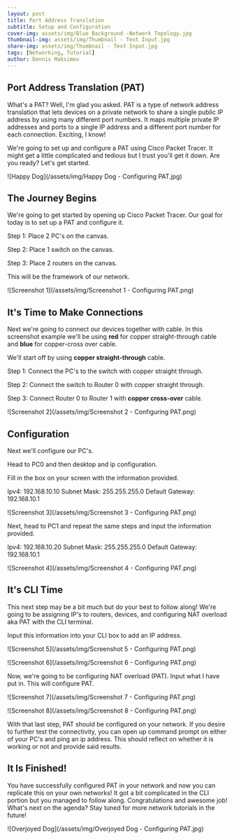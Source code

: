 ```yaml
---
layout: post
title: Port Address Translation
subtitle: Setup and Configuration
cover-img: assets/img/Blue Background -Network Topology.jpg
thumbnail-img: assets/img/Thumbnail - Text Input.jpg
share-img: assets/img/Thumbnail - Text Input.jpg
tags: [Networking, Tutorial]
author: Dennis Maksimov
---
```

## Port Address Translation (PAT)

What's a PAT? Well, I'm glad you asked. PAT is a type of network address translation that lets devices on a private network to share a single public IP address by using many different port numbers. It maps multiple private IP addresses and ports to a single IP address and a different port number for each connection. Exciting, I know! 

We're going to set up and configure a PAT using Cisco Packet Tracer. It might get a little complicated and tedious but I trust you'll get it down. Are you ready? Let's get started. 

![Happy Dog](/assets/img/Happy Dog - Configuring PAT.jpg)

## The Journey Begins

We're going to get started by opening up Cisco Packet Tracer. Our goal for today is to set up a PAT and configure it. 

Step 1: Place 2 PC's on the canvas.

Step 2: Place 1 switch on the canvas.

Step 3: Place 2 routers on the canvas.

This will be the framework of our network.

![Screenshot 1](/assets/img/Screenshot 1 - Configuring PAT.png)

## It's Time to Make Connections

Next we're going to connect our devices together with cable. In this screenshot example we'll be using **red** for copper straight-through cable and **blue** for copper-cross over cable.

We'll start off by using **copper straight-through** cable.

Step 1: Connect the PC's to the switch with copper straight through.

Step 2: Connect the switch to Router 0 with copper straight through.

Step 3: Connect Router 0 to Router 1 with **copper cross-over** cable. 

![Screenshot 2](/assets/img/Screenshot 2 - Configuring PAT.png)

## Configuration

Next we'll configure our PC's.

Head to PC0 and then desktop and ip configuration.

Fill in the box on your screen with the information provided.

Ipv4: 192.168.10.10
Subnet Mask: 255.255.255.0
Default Gateway: 192.168.10.1

![Screenshot 3](/assets/img/Screenshot 3 - Configuring PAT.png)

Next, head to PC1 and repeat the same steps and input the information provided.

Ipv4: 192.168.10.20
Subnet Mask: 255.255.255.0
Default Gateway: 192.168.10.1

![Screenshot 4](/assets/img/Screenshot 4 - Configuring PAT.png)

## It's CLI Time

This next step may be a bit much but do your best to follow along! We're going to be assigning IP's to routers, devices, and configuring NAT overload aka PAT with the CLI terminal.

Input this information into your CLI box to add an IP address.

![Screenshot 5](/assets/img/Screenshot 5 - Configuring PAT.png)

![Screenshot 6](/assets/img/Screenshot 6 - Configuring PAT.png)

Now, we're going to be configuring NAT overload (PAT). Input what I have put in. This will configure PAT.

![Screenshot 7](/assets/img/Screenshot 7 - Configuring PAT.png)

![Screenshot 8](/assets/img/Screenshot 8 - Configuring PAT.png)

With that last step, PAT should be configured on your network. If you desire to further test the connectivity, you can open up command prompt on either of your PC's and ping an ip address. This should reflect on whether it is working or not and provide said results.

## It Is Finished!

You have successfully configured PAT in your network and now you can replicate this on your own networks! It got a bit complicated in the CLI portion but you managed to follow along. Congratulations and awesome job! What's next on the agenda? Stay tuned for more network tutorials in the future!

![Overjoyed Dog](/assets/img/Overjoyed Dog - Configuring PAT.jpg)

